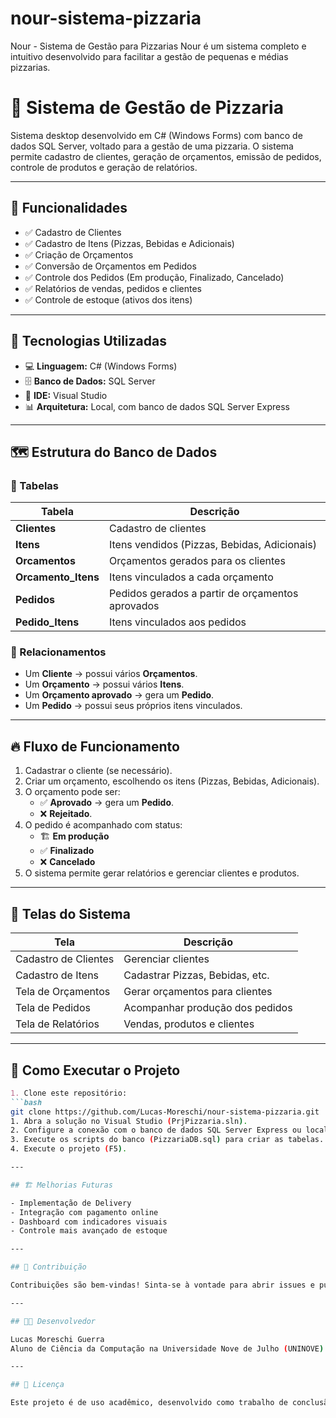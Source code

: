# nour-sistema-pizzaria
Nour - Sistema de Gestão para Pizzarias  Nour é um sistema completo e intuitivo desenvolvido para facilitar a gestão de pequenas e médias pizzarias.

# 🍕 Sistema de Gestão de Pizzaria

Sistema desktop desenvolvido em C# (Windows Forms) com banco de dados SQL Server, voltado para a gestão de uma pizzaria. O sistema permite cadastro de clientes, geração de orçamentos, emissão de pedidos, controle de produtos e geração de relatórios.

---

## 📌 Funcionalidades

- ✅ Cadastro de Clientes
- ✅ Cadastro de Itens (Pizzas, Bebidas e Adicionais)
- ✅ Criação de Orçamentos
- ✅ Conversão de Orçamentos em Pedidos
- ✅ Controle dos Pedidos (Em produção, Finalizado, Cancelado)
- ✅ Relatórios de vendas, pedidos e clientes
- ✅ Controle de estoque (ativos dos itens)

---

## 🧠 Tecnologias Utilizadas

- 💻 **Linguagem:** C# (Windows Forms)
- 🗄️ **Banco de Dados:** SQL Server
- 🔧 **IDE:** Visual Studio
- 📊 **Arquitetura:** Local, com banco de dados SQL Server Express

---

## 🗺️ Estrutura do Banco de Dados

### 🔗 Tabelas

| Tabela             | Descrição                                          |
|--------------------|----------------------------------------------------|
| **Clientes**       | Cadastro de clientes                               |
| **Itens**          | Itens vendidos (Pizzas, Bebidas, Adicionais)       |
| **Orcamentos**     | Orçamentos gerados para os clientes                |
| **Orcamento_Itens**| Itens vinculados a cada orçamento                  |
| **Pedidos**        | Pedidos gerados a partir de orçamentos aprovados   |
| **Pedido_Itens**   | Itens vinculados aos pedidos                       |

### 🔗 Relacionamentos

- Um **Cliente** → possui vários **Orçamentos**.
- Um **Orçamento** → possui vários **Itens**.
- Um **Orçamento aprovado** → gera um **Pedido**.
- Um **Pedido** → possui seus próprios itens vinculados.

---

## 🔥 Fluxo de Funcionamento

1. Cadastrar o cliente (se necessário).
2. Criar um orçamento, escolhendo os itens (Pizzas, Bebidas, Adicionais).
3. O orçamento pode ser:
   - ✅ **Aprovado** → gera um **Pedido**.
   - ❌ **Rejeitado**.
4. O pedido é acompanhado com status:
   - 🏗️ **Em produção**
   - ✅ **Finalizado**
   - ❌ **Cancelado**
5. O sistema permite gerar relatórios e gerenciar clientes e produtos.

---

## 📸 Telas do Sistema

| Tela                            | Descrição                        |
|----------------------------------|-----------------------------------|
| Cadastro de Clientes             | Gerenciar clientes                |
| Cadastro de Itens                | Cadastrar Pizzas, Bebidas, etc.   |
| Tela de Orçamentos               | Gerar orçamentos para clientes    |
| Tela de Pedidos                  | Acompanhar produção dos pedidos   |
| Tela de Relatórios               | Vendas, produtos e clientes       |

---

## 🏁 Como Executar o Projeto

```markdown
1. Clone este repositório:
```bash
git clone https://github.com/Lucas-Moreschi/nour-sistema-pizzaria.git
1. Abra a solução no Visual Studio (PrjPizzaria.sln).  
2. Configure a conexão com o banco de dados SQL Server Express ou local.  
3. Execute os scripts do banco (PizzariaDB.sql) para criar as tabelas.  
4. Execute o projeto (F5).  

---

## 🏗️ Melhorias Futuras

- Implementação de Delivery  
- Integração com pagamento online  
- Dashboard com indicadores visuais  
- Controle mais avançado de estoque  

---

## 🤝 Contribuição

Contribuições são bem-vindas! Sinta-se à vontade para abrir issues e pull requests.  

---

## 🧑‍💻 Desenvolvedor

Lucas Moreschi Guerra  
Aluno de Ciência da Computação na Universidade Nove de Julho (UNINOVE)  

---

## 📜 Licença

Este projeto é de uso acadêmico, desenvolvido como trabalho de conclusão de semestre.



